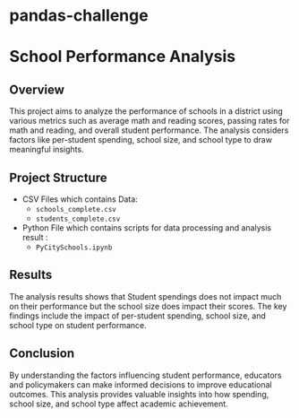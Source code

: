 # pandas-challenge

# School Performance Analysis

## Overview
This project aims to analyze the performance of schools in a district using various metrics such as average math and reading scores, passing rates for math and reading, and overall student performance. The analysis considers factors like per-student spending, school size, and school type to draw meaningful insights.

## Project Structure
- CSV Files which contains Data: 
  - `schools_complete.csv`
  - `students_complete.csv`
- Python File which contains scripts for data processing and analysis result :
  - `PyCitySchools.ipynb`


## Results
The analysis results shows that Student spendings does not impact much on their performance but the school size does impact their scores. The key findings include the impact of per-student spending, school size, and school type on student performance.

## Conclusion
By understanding the factors influencing student performance, educators and policymakers can make informed decisions to improve educational outcomes. This analysis provides valuable insights into how spending, school size, and school type affect academic achievement.
